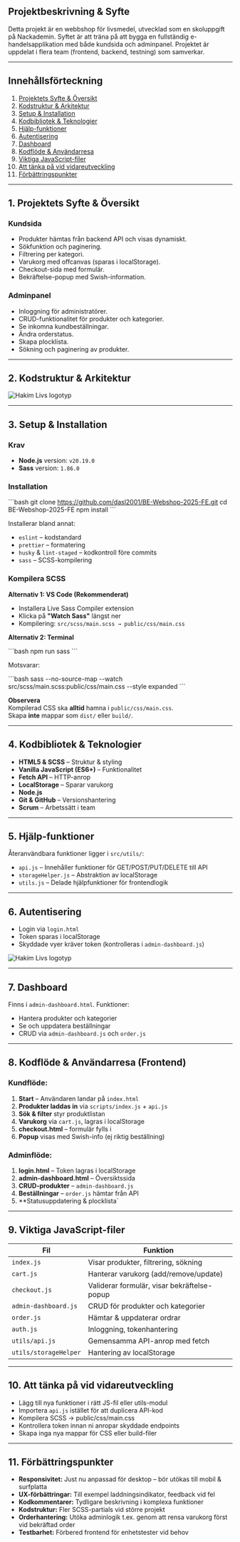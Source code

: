 ## Projektbeskrivning & Syfte

Detta projekt är en webbshop för livsmedel, utvecklad som en skoluppgift på Nackademin. Syftet är att träna på att bygga en fullständig e-handelsapplikation med både kundsida och adminpanel. Projektet är uppdelat i flera team (frontend, backend, testning) som samverkar.

---

## Innehållsförteckning

1. [Projektets Syfte & Översikt](#1-projektets-syfte--översikt)  
2. [Kodstruktur & Arkitektur](#2-kodstruktur--arkitektur)  
3. [Setup & Installation](#3-setup--installation)  
4. [Kodbibliotek & Teknologier](#4-kodbibliotek--teknologier)  
5. [Hjälp-funktioner](#5-hjälp-funktioner)  
6. [Autentisering](#6-autentisering)  
7. [Dashboard](#7-dashboard)  
8. [Kodflöde & Användarresa](#8-kodflöde--användarresa-frontend)  
9. [Viktiga JavaScript-filer](#9-viktiga-javascript-filer)  
10. [Att tänka på vid vidareutveckling](#10-att-tänka-på-vid-vidareutveckling)  
11. [Förbättringspunkter](#11-förbättringspunkter)  

---

## 1. Projektets Syfte & Översikt

### Kundsida

- Produkter hämtas från backend API och visas dynamiskt.
- Sökfunktion och paginering.
- Filtrering per kategori.
- Varukorg med offcanvas (sparas i localStorage).
- Checkout-sida med formulär.
- Bekräftelse-popup med Swish-information.

### Adminpanel

- Inloggning för administratörer.
- CRUD-funktionalitet för produkter och kategorier.
- Se inkomna kundbeställningar.
- Ändra orderstatus.
- Skapa plocklista.
- Sökning och paginering av produkter.

---

## 2. Kodstruktur & Arkitektur

![Hakim Livs logotyp](src/assets/readme-images/2-readme-image.webp)

---

## 3. Setup & Installation

### Krav

- **Node.js** version: `v20.19.0`
- **Sass** version: `1.86.0`

### Installation

\`\`\`bash
git clone https://github.com/dasl2001/BE-Webshop-2025-FE.git
cd BE-Webshop-2025-FE
npm install
\`\`\`

Installerar bland annat:

- `eslint` – kodstandard
- `prettier` – formatering
- `husky` & `lint-staged` – kodkontroll före commits
- `sass` – SCSS-kompilering

### Kompilera SCSS

**Alternativ 1: VS Code (Rekommenderat)**  
- Installera Live Sass Compiler extension  
- Klicka på **"Watch Sass"** längst ner  
- Kompilering: `src/scss/main.scss → public/css/main.css`

**Alternativ 2: Terminal**

\`\`\`bash
npm run sass
\`\`\`

Motsvarar:

\`\`\`bash
sass --no-source-map --watch src/scss/main.scss:public/css/main.css --style expanded
\`\`\`

**Observera**  
Kompilerad CSS ska **alltid** hamna i `public/css/main.css`.  
Skapa **inte** mappar som `dist/` eller `build/`.

---

## 4. Kodbibliotek & Teknologier

- **HTML5 & SCSS** – Struktur & styling
- **Vanilla JavaScript (ES6+)** – Funktionalitet
- **Fetch API** – HTTP-anrop
- **LocalStorage** – Sparar varukorg
- **Node.js**
- **Git & GitHub** – Versionshantering
- **Scrum** – Arbetssätt i team

---

## 5. Hjälp-funktioner

Återanvändbara funktioner ligger i `src/utils/`:

- `api.js` – Innehåller funktioner för GET/POST/PUT/DELETE till API
- `storageHelper.js` – Abstraktion av localStorage
- `utils.js` – Delade hjälpfunktioner för frontendlogik

---

## 6. Autentisering

- Login via `login.html`  
- Token sparas i localStorage  
- Skyddade vyer kräver token (kontrolleras i `admin-dashboard.js`)


![Hakim Livs logotyp](src/assets/readme-images/6-readme-image.webp)



---

## 7. Dashboard

Finns i `admin-dashboard.html`. Funktioner:

- Hantera produkter och kategorier
- Se och uppdatera beställningar
- CRUD via `admin-dashboard.js` och `order.js`

---

## 8. Kodflöde & Användarresa (Frontend)

### Kundflöde:

1. **Start** – Användaren landar på `index.html`
2. **Produkter laddas in** via `scripts/index.js` + `api.js`
3. **Sök & filter** styr produktlistan
4. **Varukorg** via `cart.js`, lagras i localStorage
5. **checkout.html** – formulär fylls i
6. **Popup** visas med Swish-info (ej riktig beställning)

### Adminflöde:

1. **login.html** – Token lagras i localStorage
2. **admin-dashboard.html** – Översiktssida
3. **CRUD-produkter** – `admin-dashboard.js`
4. **Beställningar** – `order.js` hämtar från API
5. **Statusuppdatering & plocklista`

---

## 9. Viktiga JavaScript-filer

| Fil                   | Funktion                                        |
|-----------------------|--------------------------------------------------|
| `index.js`            | Visar produkter, filtrering, sökning            |
| `cart.js`             | Hanterar varukorg (add/remove/update)          |
| `checkout.js`         | Validerar formulär, visar bekräftelse-popup    |
| `admin-dashboard.js`  | CRUD för produkter och kategorier               |
| `order.js`            | Hämtar & uppdaterar ordrar                      |
| `auth.js`             | Inloggning, tokenhantering                      |
| `utils/api.js`        | Gemensamma API-anrop med fetch                 |
| `utils/storageHelper` | Hantering av localStorage                      |

---

## 10. Att tänka på vid vidareutveckling

- Lägg till nya funktioner i rätt JS-fil eller utils-modul
- Importera `api.js` istället för att duplicera API-kod
- Kompilera SCSS → public/css/main.css
- Kontrollera token innan ni anropar skyddade endpoints
- Skapa inga nya mappar för CSS eller build-filer

---

## 11. Förbättringspunkter

- **Responsivitet:** Just nu anpassad för desktop – bör utökas till mobil & surfplatta
- **UX-förbättringar:** Till exempel laddningsindikator, feedback vid fel
- **Kodkommentarer:** Tydligare beskrivning i komplexa funktioner
- **Kodstruktur:** Fler SCSS-partials vid större projekt
- **Orderhantering:** Utöka adminlogik t.ex. genom att rensa varukorg först vid bekräftad order
- **Testbarhet:** Förbered frontend för enhetstester vid behov

